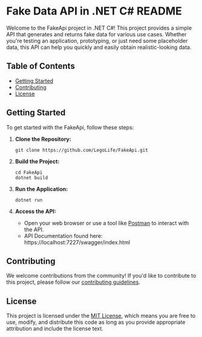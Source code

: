 ﻿# Fake Data API in .NET C# README

Welcome to the FakeApi project in .NET C#! This project provides a simple API that generates and returns fake data for various use cases. Whether you're testing an application, prototyping, or just need some placeholder data, this API can help you quickly and easily obtain realistic-looking data.

## Table of Contents

- [Getting Started](#getting-started)
- [Contributing](#contributing)
- [License](#license)

## Getting Started

To get started with the FakeApi, follow these steps:

1. **Clone the Repository:**
   ```
   git clone https://github.com/LegoLife/FakeApi.git
   ```

2. **Build the Project:**
   ```
   cd FakeApi
   dotnet build
   ```

3. **Run the Application:**
   ```
   dotnet run
   ```

4. **Access the API:**
    - Open your web browser or use a tool like [Postman](https://www.postman.com/) to interact with the API.
    - API Documentation found here: https://localhost:7227/swagger/index.html

## Contributing

We welcome contributions from the community! If you'd like to contribute to this project, please follow our [contributing guidelines](CONTRIBUTING.md).

## License

This project is licensed under the [MIT License](LICENSE), which means you are free to use, modify, and distribute this code as long as you provide appropriate attribution and include the license text.